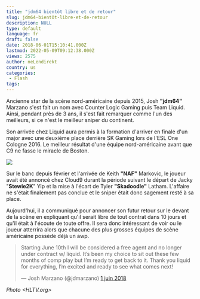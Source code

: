 ```yaml
---
title: "jdm64 bientôt libre et de retour"
slug: jdm64-bientôt-libre-et-de-retour
description: NULL
type: default
language: fr
draft: false
date: 2018-06-01T15:10:41.000Z
lastmod: 2022-05-09T09:12:38.000Z
views: 2575
author: neLendirekt
country: us
categories:
 - Flash
tags:
---
```

Ancienne star de la scène nord-américaine depuis 2015, Josh **"jdm64"** Marzano s'est fait un nom avec Counter Logic Gaming puis Team Liquid. Ainsi, pendant près de 3 ans, il s'est fait remarquer comme l'un des meilleurs, si ce n'est le meilleur sniper du continent. 

Son arrivée chez Liquid aura permis à la formation d'arriver en finale d'un major avec une deuxième place derrière SK Gaming lors de l'ESL One Cologne 2016\. Le meilleur résultat d'une équipe nord-américaine avant que C9 ne fasse le miracle de Boston.

![](https://flickshot-ue.s3.eu-west-2.amazonaws.com/flickshot/article/5b115bb6801f9/images/aYsraESIZDuVnXoVw6wjFzAFzcrqIisKZYktcLwt.jpeg)

Sur le banc depuis février et l'arrivée de Keith **"NAF"** Markovic, le joueur avait été annoncé chez Cloud9 durant la période suivant le départ de Jacky "**Stewie2K**" Yip et la mise à l'écart de Tyler **"Skadoodle"** Latham. L'affaire ne s'était finalement pas conclue et le sniper était donc sagement resté à sa place.

Aujourd'hui, il a communiqué pour annoncer son futur retour sur le devant de la scène en expliquant qu'il serait libre de tout contrat dans 10 jours et qu'il était à l'écoute de toute offre. Il sera donc intéressant de voir ou le joueur atterrira alors que chacune des plus grosses équipes de scène américaine possède déjà un awp.

> Starting June 10th I will be considered a free agent and no longer under contract w/ liquid. It’s been my choice to sit out these few months of comp play but I’m ready to get back to it. Thank you liquid for everything, I’m excited and ready to see what comes next!
> 
> — Josh Marzano (@jdmarzano) [1 juin 2018](https://twitter.com/jdmarzano/status/1002339155286691840?ref%5Fsrc=twsrc%5Etfw)

_Photo <HLTV.org>_
